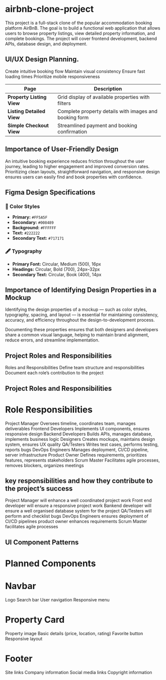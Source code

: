 # airbnb-clone-project
This project is a full-stack clone of the popular accommodation booking platform AirBnB. The goal is to build a functional web application that allows users to browse property listings, view detailed property information, and complete bookings. The project will cover frontend development, backend APIs, database design, and deployment.

## UI/UX Design Planning.
Create intuitive booking flow
Maintain visual consistency
Ensure fast loading times
Prioritize mobile responsiveness

| **Page**                 | **Description**                                                  |
|---------------------------|------------------------------------------------------------------|
| **Property Listing View** | Grid display of available properties with filters               |
| **Listing Detailed View** | Complete property details with images and booking form          |
| **Simple Checkout View**  | Streamlined payment and booking confirmation                    |

## Importance of User-Friendly Design
An intuitive booking experience reduces friction throughout the user journey, leading to higher engagement and improved conversion rates. Prioritizing clean layouts, straightforward navigation, and responsive design ensures users can easily find and book properties with confidence.

## Figma Design Specifications

### 🎨 Color Styles
- **Primary:** `#FF5A5F`
- **Secondary:** `#008489`
- **Background:** `#FFFFFF`
- **Text:** `#222222`
- **Secondary Text:** `#717171`

### 🖋 Typography
- **Primary Font:** Circular, Medium (500), 16px  
- **Headings:** Circular, Bold (700), 24px–32px  
- **Secondary Text:** Circular, Book (400), 14px

## Importance of Identifying Design Properties in a Mockup

Identifying the design properties of a mockup — such as color styles, typography, spacing, and layout — is essential for maintaining consistency, accuracy, and efficiency throughout the design-to-development process. 

Documenting these properties ensures that both designers and developers share a common visual language, helping to maintain brand alignment, reduce errors, and streamline implementation.

## Project Roles and Responsibilities
Roles and Responsibilities
Define team structure and responsibilities
Document each role’s contribution to the project

## Project Roles and Responsibilities
# Role	                          Responsibilities
Project Manager	                Oversees timeline, coordinates team, manages deliverables
Frontend Developers	            Implements UI components, ensures responsive design
Backend Developers	            Builds APIs, manages database, implements business logic
                                Designers	Creates mockups, maintains design system, ensures UX quality
QA/Testers	                    Writes test cases, performs testing, reports bugs
DevOps Engineers	              Manages deployment, CI/CD pipeline, server infrastructure
Product Owner	                  Defines requirements, prioritizes features, represents stakeholders
Scrum Master	                  Facilitates agile processes, removes blockers, organizes meetings

## key responsibilities and how they contribute to the project’s success
Project Manager will enhance a well coordinated project work
Front end developer will ensure a responsive project work
Bankend developer will ensure a well organised database system for the project
QA/Testers will perform and checklist bugs
DevOps Engineers ensures deployment of CI/CD pipelines
product owner enhances requirements 
Scrum Master facilitates agile processes

## UI Component Patterns
# Planned Components

# Navbar
Logo
Search bar
User navigation
Responsive menu

# Property Card

Property image
Basic details (price, location, rating)
Favorite button
Responsive layout

# Footer

Site links
Company information
Social media links
Copyright information





